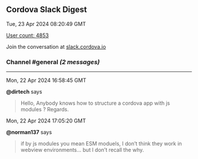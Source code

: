 ## Cordova Slack Digest
Tue, 23 Apr 2024 08:20:49 GMT

[User count: 4853](https://cordova.slack.com/)


Join the conversation at [slack.cordova.io](http://slack.cordova.io/)

### __Channel #general__ _(2 messages)_
---

Mon, 22 Apr 2024 16:58:45 GMT

__@dirtech__ says 
> Hello,
> Anybody knows how to structure a cordova app with js modules ?
> Regards.
> 

Mon, 22 Apr 2024 17:05:20 GMT

__@norman137__ says 
> if by js modules you mean ESM moduels, I don’t think they work in webview environments… but I don’t recall the why.
> 
